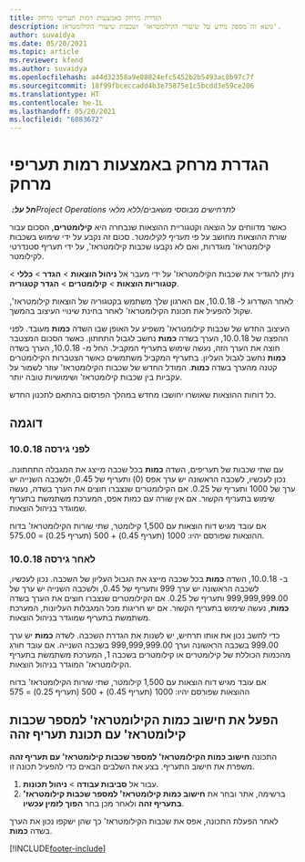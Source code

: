 ```yaml
---
title: הגדרת מרחק באמצעות רמות תעריפי מרחק
description: נושא זה מספק מידע על שיעורי הקילומטראז' ושכבות שיעורי הקילומטראז'.
author: suvaidya
ms.date: 05/20/2021
ms.topic: article
ms.reviewer: kfend
ms.author: suvaidya
ms.openlocfilehash: a44d32358a9e88824efc5452b2b5493ac8b97c7f
ms.sourcegitcommit: 18f99fbceccadd4b3e75875e1c5bcdd3e59ce206
ms.translationtype: HT
ms.contentlocale: he-IL
ms.lasthandoff: 05/20/2021
ms.locfileid: "6083672"
---
```

# <a name="set-up-mileage-using-mileage-rate-tiers"></a>הגדרת מרחק באמצעות רמות תעריפי מרחק

_**חל על:** ‏Project Operations לתרחישים מבוססי משאבים/ללא מלאי_

כאשר מדווחים על הוצאה וקטגוריית ההוצאות שנבחרה היא **קילומטרים‬**, הסכום עבור שורת ההוצאות מחושב על פי *תעריף לקילומטר*. סכום זה נקבע על ידי שימוש בשכבות קילומטראז' מוגדרות, ואם לא נקבעו שכבות קילומטראז', על ידי תעריף סטנדרטי לקילומטר. 

ניתן להגדיר את שכבות הקילומטראז' על ידי מעבר אל **ניהול הוצאות** > **הגדר** > **כללי** > **קטגוריות הוצאות** > **קילומטרים** > **הגדר קטגוריה**.

לאחר השדרוג ל- 10.0.18, אם הארגון שלך משתמש בקטגוריה של הוצאות קילומטראז', שקול להפעיל את תכונת הקילומטראז' לאחר בחינת שינויי העיצוב בהמשך. 

העיצוב החדש של שכבות קילומטראז' משפיע על האופן שבו השדה **כמות** מעובד. לפני ההפצה של 10.0.18, הערך בשדה **כמות** נחשב לגבול התחתון. כאשר הסכום המצטבר חוצה את הערך הזה, נעשה שימוש בתעריף המקביל.  החל מ- 10.0.18, הערך בשדה **כמות** נחשב לגבול העליון. בתעריף המקביל משתמשים כאשר הצטברות הקילומטרים קטנה מהערך בשדה **כמות**.  המודל החדש של שכבות הקילומטראז' עוזר לשמור על עקביות בין שכבות קילומטראז' ושימושיות טובה יותר.   

כל דוחות ההוצאות שאושרו יחושבו מחדש במהלך הפרסום בהתאם לתכנון החדש.

## <a name="example"></a>דוגמה
 
### <a name="before-version-10018"></a>לפני גירסה 10.0.18
עם שתי שכבות של תעריפים, השדה **כמות** בכל שכבה מייצג את המגבלה התחתונה. נכון לעכשיו, לשכבה הראשונה יש ערך אפס (0) ותעריף של 0.45, ולשכבה השנייה יש ערך של 1000 ותעריף של 0.25. אם הקילומטרים שנצברו חוצים את הערך בשדה, נעשה שימוש בתעריף הקשור. אם אין שורה עם כמות אפס, המערכת משתמשת בתעריף שמוגדר בניהול הוצאות. 
 
אם עובד מגיש דוח הוצאות עם 1,500 קילומטר, שתי שורות הקילומטראז' בדוח ההוצאות שפורסם יהיו: 1000 (תעריף 0.45) + 500 (תעריף 0.25) = 575.00.

### <a name="after-version-10018"></a>לאחר גירסה 10.0.18
ב- 10.0.18, השדה **כמות** בכל שכבה מייצג את הגבול העליון של השכבה. נכון לעכשיו, לשכבה הראשונה יש ערך 999 ותעריף של 0.45, ולשכבה השנייה יש ערך של 999,999,999.00 ותעריף של 0.25. אם הקילומטרים שנצברו חוצים את הערך בשדה **כמות**, נעשה שימוש בתעריף הקשור. אם יש חריגות מכל המגבלות העליונות, המערכת משתמשת בתעריף שמוגדר בניהול הוצאות. 
 
כדי לחשב נכון את אותו תרחיש, יש לשנות את הגדרת השכבה. לשדה **כמות** יש ערך 999.00 בשכבה הראשונה וערך 999,999,999.00 בשכבה השנייה. אם עובד חורג מהכמות הכוללת של קילומטרים או קילומטרים בשכבה 1, המערכת משתמשת בתעריף הקילומטראז' המוגדר בניהול הוצאות. 
  
אם עובד מגיש דוח הוצאות עם 1,500 קילומטר, שתי שורות הקילומטראז' בדוח ההוצאות שפורסם יהיו: 1000 (תעריף 0.45) + 500 (תעריף 0.25) = 575

## <a name="enable-the-mileage-amount-calculation-for-multiple-mileage-tiers-with-same-rate-feature"></a>הפעל את חישוב כמות הקילומטראז' למספר שכבות קילומטראז' עם תכונת תעריף זהה

התכונה **חישוב כמות הקילומטראז' למספר שכבות קילומטראז' עם תעריף זהה** משפרת את חישוב התעריף. בצע את השלבים הבאים כדי להפעיל תכונה זו.

1. עבור אל **סביבות עבודה** > **ניהול תכונות**. 
2. ברשימה, אתר ובחר את **חישוב כמות קילומטראז' למספר שכבות קילומטראז' בתעריף זהה** ולאחר מכן בחר **הפוך לזמין עכשיו**.

לאחר הפעלת התכונה, אפס את שכבות הקילומטראז' כך שהן ישקפו נכון את הערך בשדה **כמות**. 


[!INCLUDE[footer-include](../includes/footer-banner.md)]
